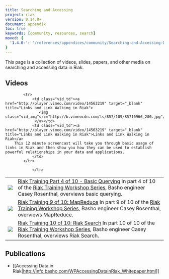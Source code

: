 ```yaml
---
title: Searching and Accessing
project: riak
version: 0.14.0+
document: appendix
toc: true
keywords: [community, resources, search]
moved: {
  '1.4.0-': '/references/appendices/community/Searching-and-Accessing-Data'
}
---
```


This page is a collection of videos, slides, papers, and other media on searching and accessing data in Riak.

## Videos

<table class="vid_table">
	<tr>
	    <td class="vid_td"><a href="http://player.vimeo.com/video/43437548" target="_blank" title="Riak Training Part 4 of 10 - Basic Querying">
		   <img class="vid_img"src="http://b.vimeocdn.com/ts/322/982/322982683_200.jpg"/>
		 </a></td>
	    <td class="vid_td"><a href="http://player.vimeo.com/video/43437548" target="_blank" title="Riak Training Part 4 of 10 - Basic Querying">Riak Training Part 4 of 10 - Basic Querying</a>
	In part 4 of 10 of the <a href="http://player.vimeo.com/video/43433336" target="_blank">Riak Training Workshop Series</a>, Basho engineer Casey Rosenthal, overviews basic querying.
		</td>	    
	</tr>
	<tr>
	    <td class="vid_td"><a href="http://player.vimeo.com/video/43477777" target="_blank" title="Riak Training 9 of 10: MapReduce">
		   <img class="vid_img"src="http://b.vimeocdn.com/ts/301/867/301867837_200.jpg"/>
		 </a></td>
	    <td class="vid_td"><a href="http://player.vimeo.com/video/43477777" target="_blank" title="Riak Training 9 of 10: MapReduce">Riak Training 9 of 10: MapReduce</a>
	In part 9 of 10 of the <a href="http://player.vimeo.com/video/43433336" target="_blank">Riak Training Workshop Series</a>, Basho engineer Casey Rosenthal, overviews MapReduce.
		</td>	    
	</tr>
		<tr>
	        <td class="vid_td"><a href="http://player.vimeo.com/video/43478183" target="_blank" title="Riak Training 10 of 10: Riak Search">
			   <img class="vid_img"src="http://b.vimeocdn.com/ts/301/874/301874317_200.jpg"/>
			 </a></td>
	        <td class="vid_td"><a href="http://player.vimeo.com/video/43478183" target="_blank" title="Riak Training 10 of 10: Riak Search">Riak Training 10 of 10: Riak Search</a>
	In part 10 of 10 of the <a href="http://player.vimeo.com/video/43433336" target="_blank">Riak Training Workshop Series</a>, Basho engineer Casey Rosenthal, overviews Riak Search.
			</td>	    
		</tr>		
		
		    <tr>
		        <td class="vid_td"><a href="http://player.vimeo.com/video/14563219" target="_blank" title="Links and Link Walking in Riak">
				   <img class="vid_img"src="http://b.vimeocdn.com/ts/857/109/85710966_200.jpg"/>
				 </a></td>
		        <td class="vid_td"><a href="http://player.vimeo.com/video/14563219" target="_blank" title="Links and Link Walking in Riak">Links and Link Walking in Riak</a>  
		This 12 minute screencast will take you through basic usage of links in Riak and then show you how they can be used to establish powerful relationships in your data and applications. 
				</td>	    
			</tr>
   
				</tr>
</table>

## Publications

* [[Accessing Data in Riak|http://info.basho.com/WPAccessingDatainRiak_Whitepaper.html]]
